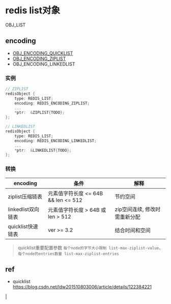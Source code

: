 # redis list对象

OBJ_LIST

## encoding

- [OBJ_ENCODING_QUICKLIST](redis-encoding-quicklist.md)
- [OBJ_ENCODING_ZIPLIST](redis-encoding-ziplist.md)
- OBJ_ENCODING_LINKEDLIST  

### 实例

```c
// ZIPLIST
redisObject {
    type: REDIS_LIST;
    encoding: REDIS_ENCODING_ZIPLIST;
    ...
    *ptr:  &ZIPLIST{TODO};
};

// LINKEDLIST
redisObject {
    type: REDIS_LIST;
    encoding: REDIS_ENCODING_LINKEDLIST;
    ...
    *ptr:  &LINKEDLIST{TODO};
};
```

### 转换

| encoding           | 条件                                | 解释                          |
| ------------------ | ----------------------------------- | ----------------------------- |
| ziplist压缩链表    | 元素值字符长度 <= 64B && len <= 512 | 节约空间                      |
| linkedlist双向链表 | 元素值字符长度 > 64B 或 len > 512   | zip空间连续, 修改时需重新分配 |
| quicklist快速链表  | ver >= 3.2                          | 结合时间和空间                |

> quicklist重要配置参数 `每个node的字节大小限制 list-max-ziplist-value`、`每个node的entries数量 list-max-ziplist-entries`

## ref

- quicklist <https://blog.csdn.net/ldw201510803006/article/details/122384221>

<!-- ## 实现

| cmd     | ziplist                                                     | linkedlist                                                   |
| ------- | ----------------------------------------------------------- | ------------------------------------------------------------ |
| LPUSH   | 调用ziplistPush                                             | 调用listAddNodeHead                                          |
| RPUSH   | 调用ziplistPush                                             | 调用listAddNodeTail                                          |
| LPOP    | 调用ziplistIndex定位表头, 调用ziplistDelete删除表头.        | 调用listFirst定位表头, 调用listDelNode删除表头.              |
| RPOP    | 调用ziplistIndex定位表尾, 调用ziplistDelete删除表尾.        | 调用listLast定位表尾, 调用listDelNode删除表尾.               |
| LINDEX  | 调用ziplistIndex定位节点, 返回节点所保存的元素.             | 调用listIndex定位节点, 然后返回节点所保存的元素.             |
| LLEN    | 调用ziplistLen返回压缩列表的长度.                           | 调用listLength返回双端链表的长度.                            |
| LINSERT | 插入表头表尾时ziplistPush; 插入其他ziplistInsert.           | 调用listInsertNode, 将新节点插入到双端链表的指定位置.        |
| LREM    | 遍历节点, 并调用ziplistDelete删除包含了给定元素的节点.      | 遍历双端链表节点, 并调用listDelNode删除包含了给定元素的节点. |
| LTRIM   | 调用ziplistDeleteRange, 删除不在索引范围内的节点.           | 遍历双端链表节点, 并调用listDelNode删除不在索引范围内的节点. |
| LSET    | ziplistDelete删除指定节点, 然后调用ziplistInsert插入新节点. | listIndex定位节点, 然后赋值更新节点的值.                     | --> |

